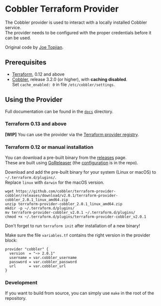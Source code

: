 # Cobbler Terraform Provider

The Cobbler provider is used to interact with a locally installed Cobbler service.\
The provider needs to be configured with the proper credentials before it can be used.

Original code by [Joe Topjian](https://github.com/jtopjian).

## Prerequisites

- [Terraform](https://terraform.io), 0.12 and above
- [Cobbler](https://cobbler.github.io/), release 3.2.0 (or higher), with **caching disabled**.\
   Set `cache_enabled: 0` in file `/etc/cobbler/settings`.

## Using the Provider

Full documentation can be found in the [`docs`](/docs) directory.

### Terraform 0.13 and above

**[WIP]** You can use the provider via the [Terraform provider registry](hxxps://registry.terraform.io/providers/cobbler/cobbler).

### Terraform 0.12 or manual installation

You can download a pre-built binary from the [releases](https://github.com/cobbler/terraform-provider-cobbler/releases/)
 page.\
 These are built using [GoReleaser](https://goreleaser.com/) (the [configuration](.goreleaser.yml) is in the repo).

Download and add the pre-built binary for your system (Linux or macOS) to `~/.terraform.d/plugins/`.\
Replace `linux` with `darwin` for the macOS version.

```console
wget https://github.com/cobbler/terraform-provider-cobbler/releases/download/v2.0.1/terraform-provider-cobbler_2.0.1_linux_amd64.zip
unzip terraform-provider-cobbler_2.0.1_linux_amd64.zip
mkdir -p ~/.terraform.d/plugins/
mv terraform-provider-cobbler_v2.0.1 ~/.terraform.d/plugins/
chmod +x ~/.terraform.d/plugins/terraform-provider-cobbler_v2.0.1
```

Don't forget to run `terraform init` after installation of a new binary!

Make sure the file `variables.tf` contains the right version in the provider block:

```hcl
provider "cobbler" {
  version  = "~> 2.0.1"
  username = var.cobbler_username
  password = var.cobbler_password
  url      = var.cobbler_url
}
```

### Development

If you want to build from source, you can simply use `make` in the root of the repository.
